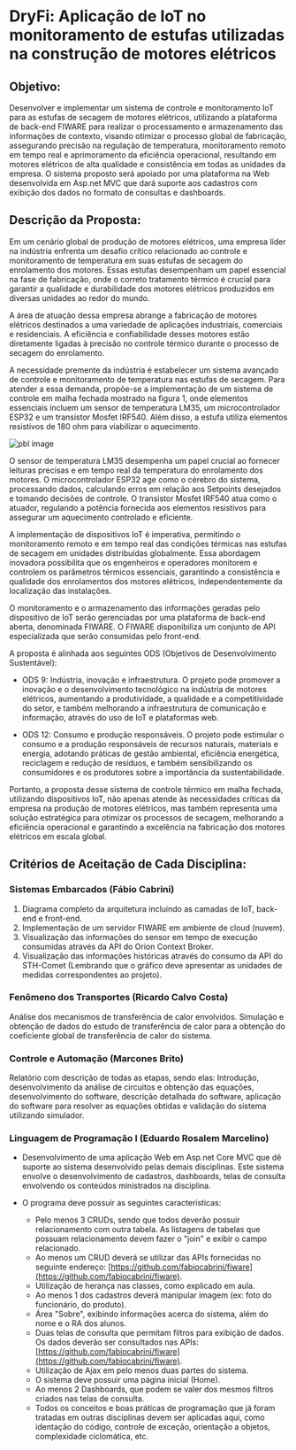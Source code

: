 # DryFi: Aplicação de IoT no monitoramento de estufas utilizadas na construção de motores elétricos

## Objetivo:
Desenvolver e implementar um sistema de controle e monitoramento IoT para as estufas de secagem de motores elétricos, utilizando a plataforma de back-end FIWARE para realizar o processamento e armazenamento das informações de contexto, visando otimizar o processo global de fabricação, assegurando precisão na regulação de temperatura, monitoramento remoto em tempo real e aprimoramento da eficiência operacional, resultando em motores elétricos de alta qualidade e consistência em todas as unidades da empresa. O sistema proposto será apoiado por uma plataforma na Web desenvolvida em Asp.net MVC que dará suporte aos cadastros com exibição dos dados no formato de consultas e dashboards.

## Descrição da Proposta:
Em um cenário global de produção de motores elétricos, uma empresa líder na indústria enfrenta um desafio crítico relacionado ao controle e monitoramento de temperatura em suas estufas de secagem do enrolamento dos motores. Essas estufas desempenham um papel essencial na fase de fabricação, onde o correto tratamento térmico é crucial para garantir a qualidade e durabilidade dos motores elétricos produzidos em diversas unidades ao redor do mundo.

A área de atuação dessa empresa abrange a fabricação de motores elétricos destinados a uma variedade de aplicações industriais, comerciais e residenciais. A eficiência e confiabilidade desses motores estão diretamente ligadas à precisão no controle térmico durante o processo de secagem do enrolamento.

A necessidade premente da indústria é estabelecer um sistema avançado de controle e monitoramento de temperatura nas estufas de secagem. Para atender a essa demanda, propõe-se a implementação de um sistema de controle em malha fechada mostrado na figura 1, onde elementos essenciais incluem um sensor de temperatura LM35, um microcontrolador ESP32 e um transistor Mosfet IRF540. Além disso, a estufa utiliza elementos resistivos de 180 ohm para viabilizar o aquecimento.

![pbl image](https://github.com/ConfuseKarma/DryFi-ProjectBasedLearning/assets/145780136/c67884b3-7a04-48d6-a9e5-190e555915e9)


O sensor de temperatura LM35 desempenha um papel crucial ao fornecer leituras precisas e em tempo real da temperatura do enrolamento dos motores. O microcontrolador ESP32 age como o cérebro do sistema, processando dados, calculando erros em relação aos Setpoints desejados e tomando decisões de controle. O transistor Mosfet IRF540 atua como o atuador, regulando a potência fornecida aos elementos resistivos para assegurar um aquecimento controlado e eficiente.

A implementação de dispositivos IoT é imperativa, permitindo o monitoramento remoto e em tempo real das condições térmicas nas estufas de secagem em unidades distribuídas globalmente. Essa abordagem inovadora possibilita que os engenheiros e operadores monitorem e controlem os parâmetros térmicos essenciais, garantindo a consistência e qualidade dos enrolamentos dos motores elétricos, independentemente da localização das instalações.

O monitoramento e o armazenamento das informações geradas pelo dispositivo de IoT serão gerenciadas por uma plataforma de back-end aberta, denominada FIWARE. O FIWARE disponibiliza um conjunto de API especializada que serão consumidas pelo front-end.

A proposta é alinhada aos seguintes ODS (Objetivos de Desenvolvimento Sustentável):

- ODS 9: Indústria, inovação e infraestrutura. O projeto pode promover a inovação e o desenvolvimento tecnológico na indústria de motores elétricos, aumentando a produtividade, a qualidade e a competitividade do setor, e também melhorando a infraestrutura de comunicação e informação, através do uso de IoT e plataformas web.
  
- ODS 12: Consumo e produção responsáveis. O projeto pode estimular o consumo e a produção responsáveis de recursos naturais, materiais e energia, adotando práticas de gestão ambiental, eficiência energética, reciclagem e redução de resíduos, e também sensibilizando os consumidores e os produtores sobre a importância da sustentabilidade.

Portanto, a proposta desse sistema de controle térmico em malha fechada, utilizando dispositivos IoT, não apenas atende às necessidades críticas da empresa na produção de motores elétricos, mas também representa uma solução estratégica para otimizar os processos de secagem, melhorando a eficiência operacional e garantindo a excelência na fabricação dos motores elétricos em escala global.

## Critérios de Aceitação de Cada Disciplina:

### Sistemas Embarcados (Fábio Cabrini)
1. Diagrama completo da arquitetura incluindo as camadas de IoT, back-end e front-end.
2. Implementação de um servidor FIWARE em ambiente de cloud (nuvem).
3. Visualização das informações do sensor em tempo de execução consumidas através da API do Orion Context Broker.
4. Visualização das informações históricas através do consumo da API do STH-Comet (Lembrando que o gráfico deve apresentar as unidades de medidas correspondentes ao projeto).

### Fenômeno dos Transportes (Ricardo Calvo Costa)
Análise dos mecanismos de transferência de calor envolvidos. Simulação e obtenção de dados do estudo de transferência de calor para a obtenção do coeficiente global de transferência de calor do sistema.

### Controle e Automação (Marcones Brito)
Relatório com descrição de todas as etapas, sendo elas: Introdução, desenvolvimento da análise de circuitos e obtenção das equações, desenvolvimento do software, descrição detalhada do software, aplicação do software para resolver as equações obtidas e validação do sistema utilizando simulador.

### Linguagem de Programação I (Eduardo Rosalem Marcelino)
- Desenvolvimento de uma aplicação Web em Asp.net Core MVC que dê suporte ao sistema desenvolvido pelas demais disciplinas. Este sistema envolve o desenvolvimento de cadastros, dashboards, telas de consulta envolvendo os conteúdos ministrados na disciplina.

- O programa deve possuir as seguintes características:
  - Pelo menos 3 CRUDs, sendo que todos deverão possuir relacionamento com outra tabela. As listagens de tabelas que possuam relacionamento devem fazer o "join" e exibir o campo relacionado.
  - Ao menos um CRUD deverá se utilizar das APIs fornecidas no seguinte endereço: [https://github.com/fabiocabrini/fiware](https://github.com/fabiocabrini/fiware).
  - Utilização de herança nas classes, como explicado em aula.
  - Ao menos 1 dos cadastros deverá manipular imagem (ex: foto do funcionário, do produto).
  - Área "Sobre", exibindo informações acerca do sistema, além do nome e o RA dos alunos.
  - Duas telas de consulta que permitam filtros para exibição de dados. Os dados deverão ser consultados nas APIs: [https://github.com/fabiocabrini/fiware](https://github.com/fabiocabrini/fiware).
  - Utilização de Ajax em pelo menos duas partes do sistema.
  - O sistema deve possuir uma página inicial (Home).
  - Ao menos 2 Dashboards, que podem se valer dos mesmos filtros criados nas telas de consulta.
  - Todos os conceitos e boas práticas de programação que já foram tratadas em outras disciplinas devem ser aplicadas aqui, como identação do código, controle de exceção, orientação a objetos, complexidade ciclomática, etc.




